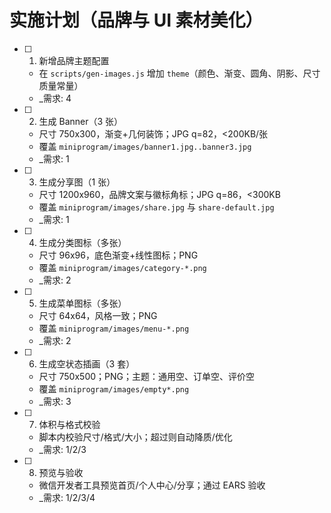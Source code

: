 # 实施计划（品牌与 UI 素材美化）

- [ ] 1. 新增品牌主题配置
  - 在 `scripts/gen-images.js` 增加 `theme`（颜色、渐变、圆角、阴影、尺寸质量常量）
  - _需求: 4

- [ ] 2. 生成 Banner（3 张）
  - 尺寸 750x300，渐变+几何装饰；JPG q=82，<200KB/张
  - 覆盖 `miniprogram/images/banner1.jpg..banner3.jpg`
  - _需求: 1

- [ ] 3. 生成分享图（1 张）
  - 尺寸 1200x960，品牌文案与徽标角标；JPG q=86，<300KB
  - 覆盖 `miniprogram/images/share.jpg` 与 `share-default.jpg`
  - _需求: 1

- [ ] 4. 生成分类图标（多张）
  - 尺寸 96x96，底色渐变+线性图标；PNG
  - 覆盖 `miniprogram/images/category-*.png`
  - _需求: 2

- [ ] 5. 生成菜单图标（多张）
  - 尺寸 64x64，风格一致；PNG
  - 覆盖 `miniprogram/images/menu-*.png`
  - _需求: 2

- [ ] 6. 生成空状态插画（3 套）
  - 尺寸 750x500；PNG；主题：通用空、订单空、评价空
  - 覆盖 `miniprogram/images/empty*.png`
  - _需求: 3

- [ ] 7. 体积与格式校验
  - 脚本内校验尺寸/格式/大小；超过则自动降质/优化
  - _需求: 1/2/3

- [ ] 8. 预览与验收
  - 微信开发者工具预览首页/个人中心/分享；通过 EARS 验收
  - _需求: 1/2/3/4 